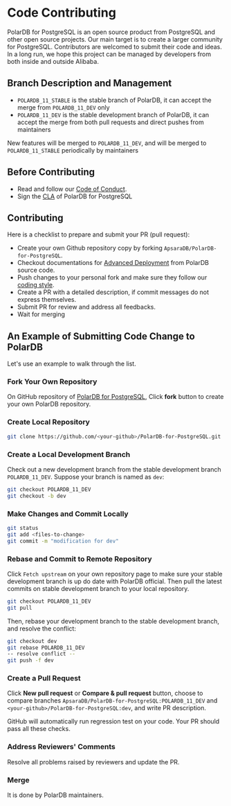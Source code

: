 # Code Contributing

PolarDB for PostgreSQL is an open source product from PostgreSQL and other open source projects. Our main target is to create a larger community for PostgreSQL. Contributors are welcomed to submit their code and ideas. In a long run, we hope this project can be managed by developers from both inside and outside Alibaba.

## Branch Description and Management

- `POLARDB_11_STABLE` is the stable branch of PolarDB, it can accept the merge from `POLARDB_11_DEV` only
- `POLARDB_11_DEV` is the stable development branch of PolarDB, it can accept the merge from both pull requests and direct pushes from maintainers

New features will be merged to `POLARDB_11_DEV`, and will be merged to `POLARDB_11_STABLE` periodically by maintainers

## Before Contributing

- Read and follow our [Code of Conduct](./code-of-conduct.md).
- Sign the [CLA](https://gist.github.com/alibaba-oss/151a13b0a72e44ba471119c7eb737d74) of PolarDB for PostgreSQL

## Contributing

Here is a checklist to prepare and submit your PR (pull request):

- Create your own Github repository copy by forking `ApsaraDB/PolarDB-for-PostgreSQL`.
- Checkout documentations for [Advanced Deployment](../deploying/deploy.md) from PolarDB source code.
- Push changes to your personal fork and make sure they follow our [coding style](./coding-style.md).
- Create a PR with a detailed description, if commit messages do not express themselves.
- Submit PR for review and address all feedbacks.
- Wait for merging

## An Example of Submitting Code Change to PolarDB

Let's use an example to walk through the list.

### Fork Your Own Repository

On GitHub repository of [PolarDB for PostgreSQL](https://github.com/ApsaraDB/PolarDB-for-PostgreSQL), Click **fork** button to create your own PolarDB repository.

### Create Local Repository

```bash
git clone https://github.com/<your-github>/PolarDB-for-PostgreSQL.git
```

### Create a Local Development Branch

Check out a new development branch from the stable development branch `POLARDB_11_DEV`. Suppose your branch is named as `dev`:

```bash
git checkout POLARDB_11_DEV
git checkout -b dev
```

### Make Changes and Commit Locally

```bash
git status
git add <files-to-change>
git commit -m "modification for dev"
```

### Rebase and Commit to Remote Repository

Click `Fetch upstream` on your own repository page to make sure your stable development branch is up do date with PolarDB official. Then pull the latest commits on stable development branch to your local repository.

```bash
git checkout POLARDB_11_DEV
git pull
```

Then, rebase your development branch to the stable development branch, and resolve the conflict:

```bash
git checkout dev
git rebase POLARDB_11_DEV
-- resolve conflict --
git push -f dev
```

### Create a Pull Request

Click **New pull request** or **Compare & pull request** button, choose to compare branches `ApsaraDB/PolarDB-for-PostgreSQL:POLARDB_11_DEV` and `<your-github>/PolarDB-for-PostgreSQL:dev`, and write PR description.

GitHub will automatically run regression test on your code. Your PR should pass all these checks.

### Address Reviewers' Comments

Resolve all problems raised by reviewers and update the PR.

### Merge

It is done by PolarDB maintainers.
